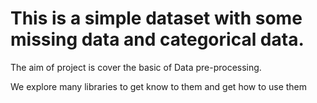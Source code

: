 # This is a simple dataset with some missing data and categorical data.

The aim of project is cover the basic of Data pre-processing. 

We explore many libraries to get know to them and get how to use them

